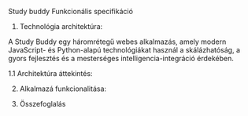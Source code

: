 Study buddy Funkcionális specifikáció

1. Technológia architektúra:

A Study Buddy egy háromrétegű webes alkalmazás, amely modern JavaScript- és Python-alapú technológiákat használ a skálázhatóság, a gyors fejlesztés és a mesterséges intelligencia-integráció érdekében.

1.1 Architektúra áttekintés: 

2. Alkalmazá funkcionalitása:

3. Összefoglalás